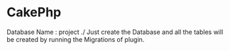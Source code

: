 # CakePhp
Database Name : project
./
Just create the Database and all the tables will be created by running the Migrations of plugin.
